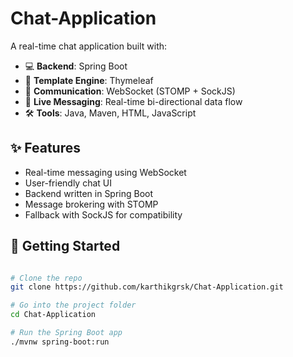 # Chat-Application

A real-time chat application built with:

- 💻 **Backend**: Spring Boot
- 🧩 **Template Engine**: Thymeleaf
- 🔌 **Communication**: WebSocket (STOMP + SockJS)
- 📡 **Live Messaging**: Real-time bi-directional data flow
- 🛠️ **Tools**: Java, Maven, HTML, JavaScript

## ✨ Features

- Real-time messaging using WebSocket
- User-friendly chat UI
- Backend written in Spring Boot
- Message brokering with STOMP
- Fallback with SockJS for compatibility

## 🚀 Getting Started

```bash

# Clone the repo
git clone https://github.com/karthikgrsk/Chat-Application.git

# Go into the project folder
cd Chat-Application

# Run the Spring Boot app
./mvnw spring-boot:run
